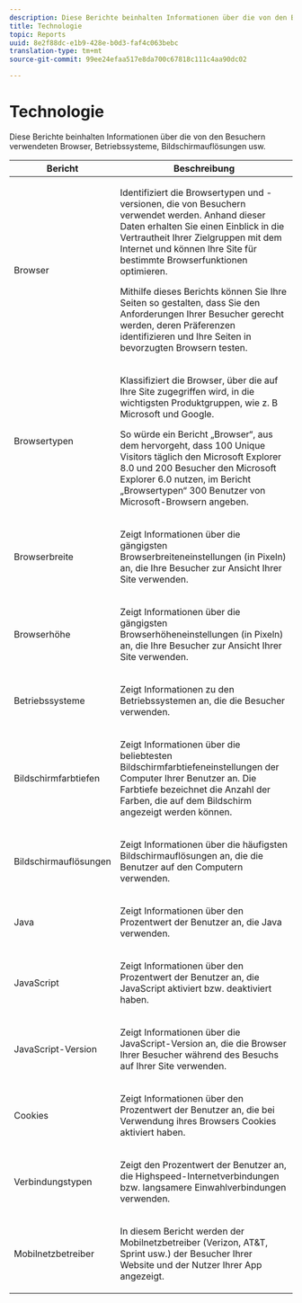 ```yaml
---
description: Diese Berichte beinhalten Informationen über die von den Besuchern verwendeten Browser, Betriebssysteme, Bildschirmauflösungen usw.
title: Technologie
topic: Reports
uuid: 8e2f88dc-e1b9-428e-b0d3-faf4c063bebc
translation-type: tm+mt
source-git-commit: 99ee24efaa517e8da700c67818c111c4aa90dc02

---
```



# Technologie

Diese Berichte beinhalten Informationen über die von den Besuchern verwendeten Browser, Betriebssysteme, Bildschirmauflösungen usw.

<table id="table_6B55FDDC4C484766BC3817E06551E753"> 
 <thead> 
  <tr> 
   <th colname="col1" class="entry"> Bericht </th> 
   <th colname="col2" class="entry"> Beschreibung </th> 
  </tr> 
 </thead>
 <tbody> 
  <tr> 
   <td colname="col1"> Browser </td> 
   <td colname="col2"> <p> Identifiziert die Browsertypen und -versionen, die von Besuchern verwendet werden. Anhand dieser Daten erhalten Sie einen Einblick in die Vertrautheit Ihrer Zielgruppen mit dem Internet und können Ihre Site für bestimmte Browserfunktionen optimieren. </p> <p>Mithilfe dieses Berichts können Sie Ihre Seiten so gestalten, dass Sie den Anforderungen Ihrer Besucher gerecht werden, deren Präferenzen identifizieren und Ihre Seiten in bevorzugten Browsern testen. </p> </td> 
  </tr> 
  <tr> 
   <td colname="col1"> Browsertypen </td> 
   <td colname="col2"> <p> Klassifiziert die Browser, über die auf Ihre Site zugegriffen wird, in die wichtigsten Produktgruppen, wie z. B Microsoft und Google. </p> <p>So würde ein <span class="wintitle">Bericht „Browser“</span>, aus dem hervorgeht, dass 100 Unique Visitors täglich den Microsoft Explorer 8.0 und 200 Besucher den Microsoft Explorer 6.0 nutzen, im <span class="wintitle">Bericht „Browsertypen“</span> 300 Benutzer von Microsoft-Browsern angeben. </p> </td> 
  </tr> 
  <tr> 
   <td colname="col1"> Browserbreite </td> 
   <td colname="col2"> <p> Zeigt Informationen über die gängigsten Browserbreiteneinstellungen (in Pixeln) an, die Ihre Besucher zur Ansicht Ihrer Site verwenden. </p> </td> 
  </tr> 
  <tr> 
   <td colname="col1"> Browserhöhe </td> 
   <td colname="col2"> <p> Zeigt Informationen über die gängigsten Browserhöheneinstellungen (in Pixeln) an, die Ihre Besucher zur Ansicht Ihrer Site verwenden. </p> </td> 
  </tr> 
  <tr> 
   <td colname="col1"> Betriebssysteme </td> 
   <td colname="col2"> <p> Zeigt Informationen zu den Betriebssystemen an, die die Besucher verwenden. </p> </td> 
  </tr> 
  <tr> 
   <td colname="col1"> Bildschirmfarbtiefen </td> 
   <td colname="col2"> <p> Zeigt Informationen über die beliebtesten Bildschirmfarbtiefeneinstellungen der Computer Ihrer Benutzer an. Die Farbtiefe bezeichnet die Anzahl der Farben, die auf dem Bildschirm angezeigt werden können. </p> </td> 
  </tr> 
  <tr> 
   <td colname="col1"> Bildschirmauflösungen </td> 
   <td colname="col2"> <p> Zeigt Informationen über die häufigsten Bildschirmauflösungen an, die die Benutzer auf den Computern verwenden. </p> </td> 
  </tr> 
  <tr> 
   <td colname="col1"> Java </td> 
   <td colname="col2"> <p> Zeigt Informationen über den Prozentwert der Benutzer an, die Java verwenden. </p> </td> 
  </tr> 
  <tr> 
   <td colname="col1"> JavaScript </td> 
   <td colname="col2"> <p> Zeigt Informationen über den Prozentwert der Benutzer an, die JavaScript aktiviert bzw. deaktiviert haben. </p> </td> 
  </tr> 
  <tr> 
   <td colname="col1"> JavaScript-Version </td> 
   <td colname="col2"> <p> Zeigt Informationen über die JavaScript-Version an, die die Browser Ihrer Besucher während des Besuchs auf Ihrer Site verwenden. </p> </td> 
  </tr> 
  <tr> 
   <td colname="col1"> Cookies </td> 
   <td colname="col2"> <p> Zeigt Informationen über den Prozentwert der Benutzer an, die bei Verwendung ihres Browsers Cookies aktiviert haben. </p> </td> 
  </tr> 
  <tr> 
   <td colname="col1"> Verbindungstypen </td> 
   <td colname="col2"> <p> Zeigt den Prozentwert der Benutzer an, die Highspeed-Internetverbindungen bzw. langsamere Einwahlverbindungen verwenden. </p> </td> 
  </tr> 
  <tr> 
   <td colname="col1"> Mobilnetzbetreiber </td> 
   <td colname="col2"> <p> In diesem Bericht werden der Mobilnetzbetreiber (Verizon, AT&amp;T, Sprint usw.) der Besucher Ihrer Website und der Nutzer Ihrer App angezeigt. </p> </td> 
  </tr> 
 </tbody> 
</table>

